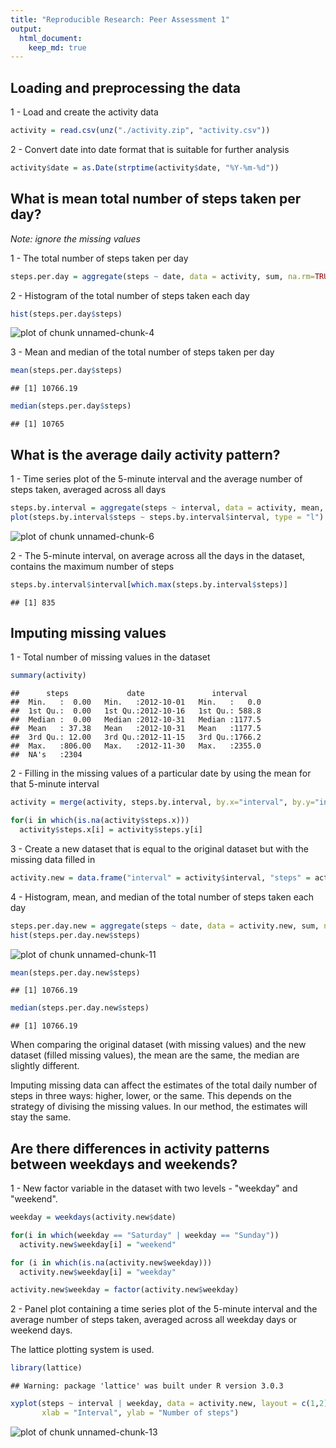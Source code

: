 ```yaml
---
title: "Reproducible Research: Peer Assessment 1"
output: 
  html_document:
    keep_md: true
---
```



## Loading and preprocessing the data
1 - Load and create the activity data

```r
activity = read.csv(unz("./activity.zip", "activity.csv"))
```

2 - Convert date into date format that is suitable for further analysis

```r
activity$date = as.Date(strptime(activity$date, "%Y-%m-%d"))
```

## What is mean total number of steps taken per day?
*Note: ignore the missing values*

1 - The total number of steps taken per day

```r
steps.per.day = aggregate(steps ~ date, data = activity, sum, na.rm=TRUE)
```

2 - Histogram of the total number of steps taken each day

```r
hist(steps.per.day$steps)
```

![plot of chunk unnamed-chunk-4](figure/unnamed-chunk-4-1.png) 

3 - Mean and median of the total number of steps taken per day

```r
mean(steps.per.day$steps)
```

```
## [1] 10766.19
```

```r
median(steps.per.day$steps)
```

```
## [1] 10765
```
## What is the average daily activity pattern?
1 - Time series plot of the 5-minute interval and the average number of steps taken, averaged across all days

```r
steps.by.interval = aggregate(steps ~ interval, data = activity, mean, na.rm=TRUE)
plot(steps.by.interval$steps ~ steps.by.interval$interval, type = "l")
```

![plot of chunk unnamed-chunk-6](figure/unnamed-chunk-6-1.png) 

2 - The 5-minute interval, on average across all the days in the dataset, contains the maximum number of steps

```r
steps.by.interval$interval[which.max(steps.by.interval$steps)]
```

```
## [1] 835
```

## Imputing missing values

1 - Total number of missing values in the dataset

```r
summary(activity)
```

```
##      steps             date               interval     
##  Min.   :  0.00   Min.   :2012-10-01   Min.   :   0.0  
##  1st Qu.:  0.00   1st Qu.:2012-10-16   1st Qu.: 588.8  
##  Median :  0.00   Median :2012-10-31   Median :1177.5  
##  Mean   : 37.38   Mean   :2012-10-31   Mean   :1177.5  
##  3rd Qu.: 12.00   3rd Qu.:2012-11-15   3rd Qu.:1766.2  
##  Max.   :806.00   Max.   :2012-11-30   Max.   :2355.0  
##  NA's   :2304
```

2 - Filling in the missing values of a particular date by using the mean for that 5-minute interval

```r
activity = merge(activity, steps.by.interval, by.x="interval", by.y="interval", all.x=TRUE, sort=FALSE)

for(i in which(is.na(activity$steps.x))) 
  activity$steps.x[i] = activity$steps.y[i]
```

3 - Create a new dataset that is equal to the original dataset but with the missing data filled in

```r
activity.new = data.frame("interval" = activity$interval, "steps" = activity$steps.x, "date" = activity$date)
```

4 - Histogram, mean, and median of the total number of steps taken each day

```r
steps.per.day.new = aggregate(steps ~ date, data = activity.new, sum, na.rm=TRUE)
hist(steps.per.day.new$steps)
```

![plot of chunk unnamed-chunk-11](figure/unnamed-chunk-11-1.png) 

```r
mean(steps.per.day.new$steps)
```

```
## [1] 10766.19
```

```r
median(steps.per.day.new$steps)
```

```
## [1] 10766.19
```
When comparing the original dataset (with missing values) and the new dataset (filled missing values), the mean are the same, the median are slightly different.

Imputing missing data can affect the estimates of the total daily number of steps in three ways: higher, lower, or the same. This depends on the strategy of divising the missing values. In our method, the estimates will stay the same.

## Are there differences in activity patterns between weekdays and weekends?
1 - New factor variable in the dataset with two levels - "weekday" and "weekend".

```r
weekday = weekdays(activity.new$date)

for(i in which(weekday == "Saturday" | weekday == "Sunday"))
  activity.new$weekday[i] = "weekend"

for (i in which(is.na(activity.new$weekday)))
  activity.new$weekday[i] = "weekday"

activity.new$weekday = factor(activity.new$weekday)
```

2 - Panel plot containing a time series plot of the 5-minute interval and the average number of steps taken, averaged across all weekday days or weekend days.

The lattice plotting system is used.

```r
library(lattice)
```

```
## Warning: package 'lattice' was built under R version 3.0.3
```

```r
xyplot(steps ~ interval | weekday, data = activity.new, layout = c(1,2), type = "l",
       xlab = "Interval", ylab = "Number of steps")
```

![plot of chunk unnamed-chunk-13](figure/unnamed-chunk-13-1.png) 
